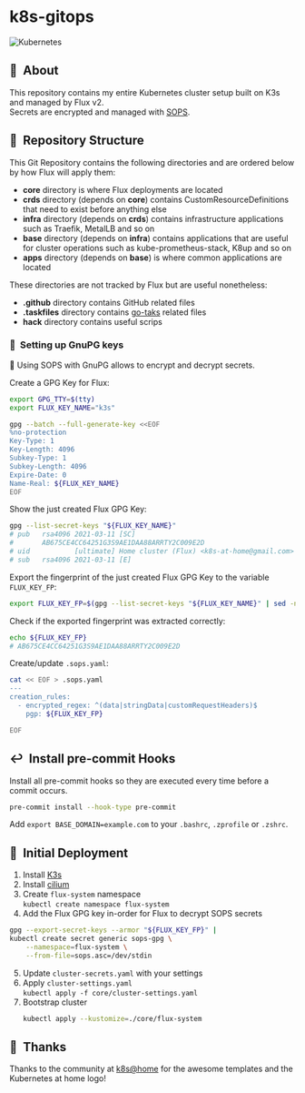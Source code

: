 # k8s-gitops

![Kubernetes](https://i.imgur.com/p1RzXjQ.png)

## :loudspeaker:&nbsp; About

This repository contains my entire Kubernetes cluster setup built on K3s and managed by Flux v2.  
Secrets are encrypted and managed with [SOPS](https://github.com/mozilla/sops).

## :open_file_folder:&nbsp; Repository Structure

This Git Repository contains the following directories and are ordered below by how Flux will apply them:

- **core** directory is where Flux deployments are located
- **crds** directory (depends on **core**) contains CustomResourceDefinitions that need to exist before anything else
- **infra** directory (depends on **crds**) contains infrastructure applications such as Traefik, MetalLB and so on
- **base** directory (depends on **infra**) contains applications that are useful for cluster operations such as kube-prometheus-stack, K8up and so on
- **apps** directory (depends on **base**) is where common applications are located

These directories are not tracked by Flux but are useful nonetheless:

- **.github** directory contains GitHub related files
- **.taskfiles** directory contains [go-taks](https://github.com/go-task/task) related files
- **hack** directory contains useful scrips

### :closed_lock_with_key:&nbsp; Setting up GnuPG keys

:round_pushpin: Using SOPS with GnuPG allows to encrypt and decrypt secrets.

Create a GPG Key for Flux:

```sh
export GPG_TTY=$(tty)
export FLUX_KEY_NAME="k3s"

gpg --batch --full-generate-key <<EOF
%no-protection
Key-Type: 1
Key-Length: 4096
Subkey-Type: 1
Subkey-Length: 4096
Expire-Date: 0
Name-Real: ${FLUX_KEY_NAME}
EOF
```

Show the just created Flux GPG Key:

```sh
gpg --list-secret-keys "${FLUX_KEY_NAME}"
# pub   rsa4096 2021-03-11 [SC]
#       AB675CE4CC64251G3S9AE1DAA88ARRTY2C009E2D
# uid           [ultimate] Home cluster (Flux) <k8s-at-home@gmail.com>
# sub   rsa4096 2021-03-11 [E]
```

Export the fingerprint of the just created Flux GPG Key to the variable `FLUX_KEY_FP`:

```sh
export FLUX_KEY_FP=$(gpg --list-secret-keys "${FLUX_KEY_NAME}" | sed -n '/sec/{n;s/^\s*\s//;p;}')
```

Check if the exported fingerprint was extracted correctly:

```sh
echo ${FLUX_KEY_FP}
# AB675CE4CC64251G3S9AE1DAA88ARRTY2C009E2D
```

Create/update `.sops.yaml`:

```bash
cat << EOF > .sops.yaml
---
creation_rules:
  - encrypted_regex: ^(data|stringData|customRequestHeaders)$
    pgp: ${FLUX_KEY_FP}

EOF
```

## :leftwards_arrow_with_hook:&nbsp; Install pre-commit Hooks

Install all pre-commit hooks so they are executed every time before a commit occurs.

```bash
pre-commit install --hook-type pre-commit
```

Add `export BASE_DOMAIN=example.com` to your `.bashrc`, `.zprofile` or `.zshrc`.

## :wrench:&nbsp; Initial Deployment

1. Install [K3s](https://k3s.io)
2. Install [cilium](https://docs.cilium.io/en/stable/gettingstarted/k8s-install-default)
3. Create `flux-system` namespace  
   `kubectl create namespace flux-system`
4. Add the Flux GPG key in-order for Flux to decrypt SOPS secrets  
  ```bash
  gpg --export-secret-keys --armor "${FLUX_KEY_FP}" |
  kubectl create secret generic sops-gpg \
      --namespace=flux-system \
      --from-file=sops.asc=/dev/stdin
  ```
5. Update `cluster-secrets.yaml` with your settings
6. Apply `cluster-settings.yaml`  
   `kubectl apply -f core/cluster-settings.yaml`
7. Bootstrap cluster  
   ```bash
   kubectl apply --kustomize=./core/flux-system
   ```

## :hugs:&nbsp; Thanks

Thanks to the community at [k8s@home](https://github.com/k8s-at-home) for the awesome templates and the Kubernetes at home logo!
